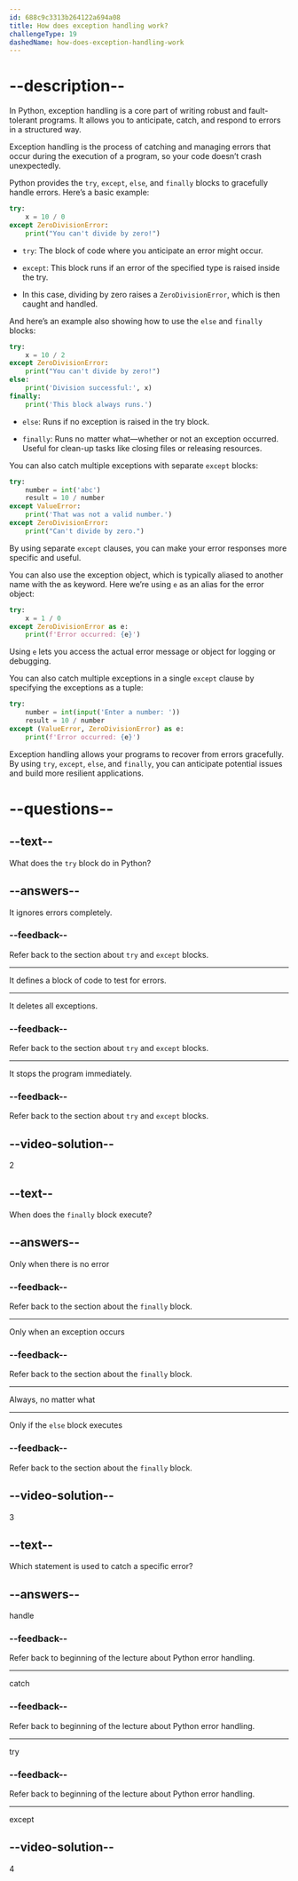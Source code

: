```yaml
---
id: 688c9c3313b264122a694a08
title: How does exception handling work?
challengeType: 19
dashedName: how-does-exception-handling-work
---
```


# --description--

In Python, exception handling is a core part of writing robust and fault-tolerant programs. It allows you to anticipate, catch, and respond to errors in a structured way.

Exception handling is the process of catching and managing errors that occur during the execution of a program, so your code doesn’t crash unexpectedly.

Python provides the `try`, `except`, `else`, and `finally` blocks to gracefully handle errors. Here’s a basic example:

```py
try:
    x = 10 / 0
except ZeroDivisionError:
    print("You can't divide by zero!")
```

- `try`: The block of code where you anticipate an error might occur.

- `except`: This block runs if an error of the specified type is raised inside the try.

- In this case, dividing by zero raises a `ZeroDivisionError`, which is then caught and handled.

And here’s an example also showing how to use the `else` and `finally` blocks:

```py
try:
    x = 10 / 2
except ZeroDivisionError:
    print("You can't divide by zero!")
else:
    print('Division successful:', x)
finally:
    print('This block always runs.')
```

- `else`: Runs if no exception is raised in the try block.

- `finally`: Runs no matter what—whether or not an exception occurred. Useful for clean-up tasks like closing files or releasing resources.

You can also catch multiple exceptions with separate `except` blocks:

```py
try:
    number = int('abc')
    result = 10 / number
except ValueError:
    print('That was not a valid number.')
except ZeroDivisionError:
    print("Can't divide by zero.")
```

By using separate `except` clauses, you can make your error responses more specific and useful.

You can also use the exception object, which is typically aliased to another name with the as keyword. Here we’re using `e` as an alias for the error object:

```py
try:
    x = 1 / 0
except ZeroDivisionError as e:
    print(f'Error occurred: {e}')
```

Using `e` lets you access the actual error message or object for logging or debugging.

You can also catch multiple exceptions in a single `except` clause by specifying the exceptions as a tuple:

```py
try:
    number = int(input('Enter a number: '))
    result = 10 / number
except (ValueError, ZeroDivisionError) as e:
    print(f'Error occurred: {e}')
```

Exception handling allows your programs to recover from errors gracefully. By using `try`, `except`, `else`, and `finally`, you can anticipate potential issues and build more resilient applications.

# --questions--

## --text--

What does the `try` block do in Python?

## --answers--

It ignores errors completely.

### --feedback--

Refer back to the section about `try` and `except` blocks.

---

It defines a block of code to test for errors.

---

It deletes all exceptions.

### --feedback--

Refer back to the section about `try` and `except` blocks.

---

It stops the program immediately.

### --feedback--

Refer back to the section about `try` and `except` blocks.

## --video-solution--

2

## --text--

When does the `finally` block execute?

## --answers--

Only when there is no error

### --feedback--

Refer back to the section about the `finally` block.

---

Only when an exception occurs

### --feedback--

Refer back to the section about the `finally` block.

---

Always, no matter what

---

Only if the `else` block executes

### --feedback--

Refer back to the section about the `finally` block.

## --video-solution--

3

## --text--

Which statement is used to catch a specific error?

## --answers--

handle

### --feedback--

Refer back to beginning of the lecture about Python error handling.

---

catch

### --feedback--

Refer back to beginning of the lecture about Python error handling.

---

try

### --feedback--

Refer back to beginning of the lecture about Python error handling.

---

except

## --video-solution--

4
